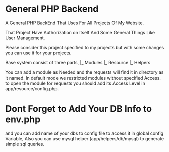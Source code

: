# General PHP Backend

A General PHP BackEnd That Uses For All Projects Of My Website.

That Project Have Authorization on Itself And Some General Things Like User Management.

Please consider this project specified to my projects but with some changes you can use it for your projects.

Base system consist of three parts,
    |_ Modules
    |_ Resource
    |_ Helpers

You can add a module as Needed and the requests will find it in directory as it named.
In default mode we restricted modules without specified Access.
to open the module for requests you should add its Access Level in app/resource/config.php.

# Dont Forget to Add Your DB Info to env.php

and you can add name of your dbs to config file to access it in global config Variable,
Also you can use mysql helper (app/helpers/db/mysql) to generate simple sql queries.